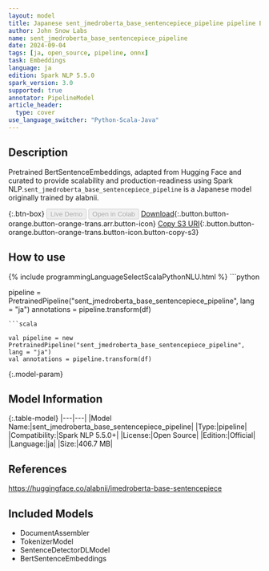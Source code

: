 ```yaml
---
layout: model
title: Japanese sent_jmedroberta_base_sentencepiece_pipeline pipeline BertSentenceEmbeddings from alabnii
author: John Snow Labs
name: sent_jmedroberta_base_sentencepiece_pipeline
date: 2024-09-04
tags: [ja, open_source, pipeline, onnx]
task: Embeddings
language: ja
edition: Spark NLP 5.5.0
spark_version: 3.0
supported: true
annotator: PipelineModel
article_header:
  type: cover
use_language_switcher: "Python-Scala-Java"
---
```


## Description

Pretrained BertSentenceEmbeddings, adapted from Hugging Face and curated to provide scalability and production-readiness using Spark NLP.`sent_jmedroberta_base_sentencepiece_pipeline` is a Japanese model originally trained by alabnii.

{:.btn-box}
<button class="button button-orange" disabled>Live Demo</button>
<button class="button button-orange" disabled>Open in Colab</button>
[Download](https://s3.amazonaws.com/auxdata.johnsnowlabs.com/public/models/sent_jmedroberta_base_sentencepiece_pipeline_ja_5.5.0_3.0_1725416102026.zip){:.button.button-orange.button-orange-trans.arr.button-icon}
[Copy S3 URI](s3://auxdata.johnsnowlabs.com/public/models/sent_jmedroberta_base_sentencepiece_pipeline_ja_5.5.0_3.0_1725416102026.zip){:.button.button-orange.button-orange-trans.button-icon.button-copy-s3}

## How to use



<div class="tabs-box" markdown="1">
{% include programmingLanguageSelectScalaPythonNLU.html %}
```python

pipeline = PretrainedPipeline("sent_jmedroberta_base_sentencepiece_pipeline", lang = "ja")
annotations =  pipeline.transform(df)   

```
```scala

val pipeline = new PretrainedPipeline("sent_jmedroberta_base_sentencepiece_pipeline", lang = "ja")
val annotations = pipeline.transform(df)

```
</div>

{:.model-param}
## Model Information

{:.table-model}
|---|---|
|Model Name:|sent_jmedroberta_base_sentencepiece_pipeline|
|Type:|pipeline|
|Compatibility:|Spark NLP 5.5.0+|
|License:|Open Source|
|Edition:|Official|
|Language:|ja|
|Size:|406.7 MB|

## References

https://huggingface.co/alabnii/jmedroberta-base-sentencepiece

## Included Models

- DocumentAssembler
- TokenizerModel
- SentenceDetectorDLModel
- BertSentenceEmbeddings